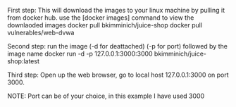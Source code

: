 First step: This will download the images to your linux machine by pulling it from docker hub. 
use the [docker images] command to view the downlaoded images 
docker pull bkimminich/juice-shop
docker pull vulnerables/web-dvwa



Second step: run the image (-d for deattached) (-p for port) followed by the image name
docker run -d -p 127.0.0.1:3000:3000 bkimminich/juice-shop:latest


Third step:
Open up the web browser, go to local host 127.0.0.1:3000 on port 3000.

NOTE: Port can be of your choice, in this example I have used 3000
